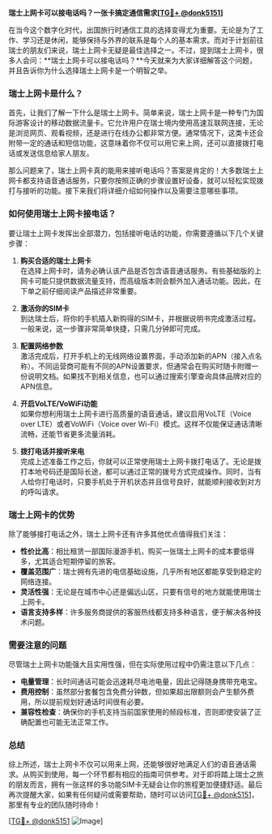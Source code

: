 **瑞士上网卡可以接电话吗？一张卡搞定通信需求[[TG💪+ @donk5151](https://t.me/s/donk5151)]**

在当今这个数字化时代，出国旅行时通信工具的选择变得尤为重要。无论是为了工作、学习还是休闲，能够保持与外界的联系是每个人的基本需求。而对于计划前往瑞士的朋友们来说，瑞士上网卡无疑是最佳选择之一。不过，提到瑞士上网卡，很多人会问：**瑞士上网卡可以接电话吗？**今天就来为大家详细解答这个问题，并且告诉你为什么选择瑞士上网卡是一个明智之举。

### 瑞士上网卡是什么？

首先，让我们了解一下什么是瑞士上网卡。简单来说，瑞士上网卡是一种专门为国际游客设计的移动数据流量卡。它允许用户在瑞士境内使用高速互联网连接，无论是浏览网页、观看视频，还是进行在线办公都非常方便。通常情况下，这类卡还会附带一定的通话和短信功能，这意味着你不仅可以用它来上网，还可以直接拨打电话或发送信息给家人朋友。

那么问题来了，瑞士上网卡真的能用来接听电话吗？答案是肯定的！大多数瑞士上网卡都支持语音通话服务，只要你按照正确的步骤设置好设备，就可以轻松实现拨打与接听的功能。接下来我们将详细介绍如何操作以及需要注意哪些事项。

### 如何使用瑞士上网卡接电话？

要让瑞士上网卡发挥出全部潜力，包括接听电话的功能，你需要遵循以下几个关键步骤：

1. **购买合适的瑞士上网卡**  
   在选择上网卡时，请务必确认该产品是否包含语音通话服务。有些基础版的上网卡可能只提供数据流量支持，而高级版本则会额外加入通话功能。因此，在下单之前仔细阅读产品描述非常重要。

2. **激活你的SIM卡**  
   到达瑞士后，将你的手机插入新购得的SIM卡，并根据说明书完成激活过程。一般来说，这一步骤非常简单快捷，只需几分钟即可完成。

3. **配置网络参数**  
   激活完成后，打开手机上的无线网络设置界面，手动添加新的APN（接入点名称）。不同运营商可能有不同的APN设置要求，但通常会在购买时随卡附赠一份说明文档。如果找不到相关信息，也可以通过搜索引擎查询具体品牌对应的APN信息。

4. **开启VoLTE/VoWiFi功能**  
   如果你想利用瑞士上网卡进行高质量的语音通话，建议启用VoLTE（Voice over LTE）或者VoWiFi（Voice over Wi-Fi）模式。这样不仅能保证通话清晰流畅，还能节省更多流量消耗。

5. **拨打电话并接听来电**  
   完成上述准备工作之后，你就可以正常使用瑞士上网卡拨打电话了。无论是拨打本地号码还是国际长途，都可以通过正常的拨号方式完成操作。同时，当有人给你打电话时，只要手机处于开机状态并且信号良好，就能顺利接收到对方的呼叫请求。

### 瑞士上网卡的优势

除了能够接打电话之外，瑞士上网卡还有许多其他优点值得我们关注：

- **性价比高**：相比租赁一部国际漫游手机，购买一张瑞士上网卡的成本要低得多，尤其适合短期停留的旅客。
- **覆盖范围广**：瑞士拥有先进的电信基础设施，几乎所有地区都能享受到稳定的网络连接。
- **灵活性强**：无论是在城市中心还是偏远山区，只要有信号的地方就能使用瑞士上网卡。
- **语言支持多样**：许多服务商提供的客服热线都支持多种语言，便于解决各种技术问题。

### 需要注意的问题

尽管瑞士上网卡功能强大且实用性强，但在实际使用过程中仍需注意以下几点：

- **电量管理**：长时间通话可能会迅速耗尽电池电量，因此记得随身携带充电宝。
- **费用控制**：虽然部分套餐包含免费分钟数，但如果超出限额则会产生额外费用，所以提前规划好通话时间很有必要。
- **兼容性检查**：确保你的手机支持当前国家使用的频段标准，否则即使安装了正确配置也可能无法正常工作。

### 总结

综上所述，瑞士上网卡不仅可以用来上网，还能够很好地满足人们的语音通话需求。从购买到使用，每一个环节都有相应的指南可供参考。对于即将踏上瑞士之旅的朋友而言，拥有一张这样的多功能SIM卡无疑会让你的旅程更加便捷舒适。最后再次提醒大家，如果有任何疑问或需要帮助，随时可以访问[TG💪+ @donk5151](https://t.me/s/donk5151)，那里有专业的团队随时待命！

[[TG💪+ @donk5151](https://t.me/s/donk5151) ![Image](https://i.postimg.cc/rwNCRYN7/Snipaste-2025-04-30-17-27-05.png)]